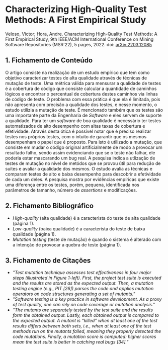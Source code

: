 
# Characterizing High-Quality Test Methods: A First Empirical Study


Veloso, Victor; Hora, Andre. Characterizing High-Quality Test Methods: A First Empirical Study, 9th IEEE/ACM International Conference on Mining Software Repositories (MSR'22), 5 pages, 2022. doi: [arXiv:2203.12085](
https://doi.org/10.48550/arXiv.2203.12085)

## 1. Fichamento de Conteúdo


O artigo consiste na realização de um estudo empírico que tem como objetivo caracterizar testes de alta qualidade através de técnicas de mutação de teste. Uma métrica válida para mensurar a qualidade de testes é a cobertura de código que consiste calcular a quantidade de caminhos lógicos e encontrar o percentual de cobertura destes caminhos via linhas de código de teste. O problema com essa prática é que ela é limitada, pois não apresenta com precisão a qualidade dos testes, e nesse momento, o estudo utilizia a mutação de teste. É mencionado também que os testes são uma importante parte da Engenharia de _Software_ e eles servem de suporte a qualidade. Para ter um _software_ de boa qualidade é necessário ter testes automatizados de alto desempenho com altas taxas de cobertura e efetividade. Através desta ótica é possível notar que é preciso realizar testes nos próprios testes, com o intuito de garantir que os mesmos desempenham o papel que é proposto. Para isto é utilizado a mutação, que consiste em mudar o código original artificialmente de modo a provocar um resultado falho, sendo assim evidenciando que se o teste não falhar, ele poderia estar mascarando um bug real. A pesquisa indica a utlização de testes de mutação no nível de metódos que se provou útil para redução de suites e avaliar a qualidade dos mesmos. O estudo avalia as técnicas e comparam testes de alto e baixa desempenho para descobrir a efetividade de cada um deles. A pesquisa mostra por evidências empíricas que existe uma diferença entre os testes, porém, pequena, identificada nos parâmetros de tamanho, número de _assertions_ e modificações.


## 2. Fichamento Bibliográfico 


* _High-quality_ (alta qualidade) é a caracterista do teste de alta qualidade (página 1).
* _Low-quality_ (baixa qualidade) é a caracterista do teste de baixa qualidade (página 1).
* _Mutation testing_ (teste de mutação) é quando o sistema é alterado com a intenção de provocar a quebra de teste (página 1).

## 3. Fichamento de Citações 


* _"Test mutation technique assesses test effectiveness in four major steps (illustrated in Figure 1-left). First, the project test suite is executed and the results are stored as the expected output. Then, a mutation testing engine (e.g., PIT [26]) parses the code and applies mutation operators on code structures generating a set of mutants."_
* _"Software testing is a key practice in software development. As a proxy of test quality, one can rely on code coverage or mutation analysis."_
* _"The mutants are separately tested by the test suite and the results form the obtained output. Lastly, each obtained output is compared to the expected output. A mutant is “killed” when at least one of the test results differs between both sets, i.e., when at least one of the test methods run on the mutants failed, meaning they properly detected the code mutations. Finally, a mutation score is computed: higher scores mean the test suite is better in catching real bugs [34]."_